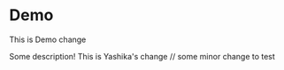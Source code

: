 # Demo
This is Demo change

Some description!
This is Yashika's change
// some minor change to test
